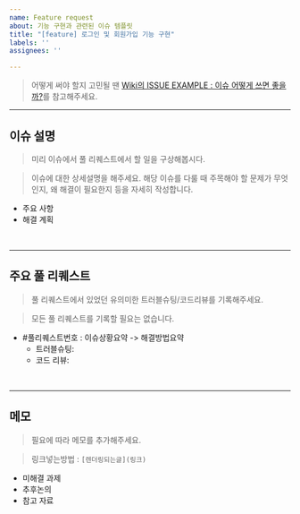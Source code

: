 ```yaml
---
name: Feature request
about: 기능 구현과 관련된 이슈 템플릿
title: "[feature] 로그인 및 회원가입 기능 구현"
labels: ''
assignees: ''

---
```


<!-- 이슈 제목 형식은 "[type] 제목"으로 통일합니다. -->
<!-- 사용하지 않는 항목은 지워주세요.-->

>어떻게 써야 할지 고민될 땐 [Wiki의 ISSUE EXAMPLE : 이슈 어떻게 쓰면 좋을까?](https://github.com/Kernel360/KDEV4-VIVIM-BE/wiki/ISSUE-EXAMPLE-:-%EC%9D%B4%EC%8A%88-%EC%96%B4%EB%96%BB%EA%B2%8C-%EC%93%B0%EB%A9%B4-%EC%A2%8B%EC%9D%84%EA%B9%8C%3F)를 참고해주세요.


---

## 이슈 설명

> 미리 이슈에서 풀 리퀘스트에서 할 일을 구상해봅시다.

> 이슈에 대한 상세설명을 해주세요. 해당 이슈를 다룰 때 주목해야 할 문제가 무엇인지, 왜 해결이 필요한지 등을 자세히 작성합니다.

- 주요 사항
- 해결 계획

<br>

---

## 주요 풀 리퀘스트
> 풀 리퀘스트에서 있었던 유의미한 트러블슈팅/코드리뷰를 기록해주세요.

> 모든 풀 리퀘스트를 기록할 필요는 없습니다.

- #풀리퀘스트번호 : 이슈상황요약 -> 해결방법요약
  - 트러블슈팅:
  - 코드 리뷰:

<br>

---

## 메모
> 필요에 따라 메모를 추가해주세요.

>링크넣는방법 : ```[렌더링되는글](링크)```

- 미해결 과제
- 추후논의
- 참고 자료